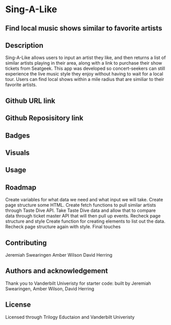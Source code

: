 # Sing-A-Like

## Find local music shows similar to favorite artists

## Description
Sing-A-Like allows users to input an artist they like, and then returns a list of similar artists playing in their area, along with a link to purchase their show tickets from Seatgeek. This app was developed so concert-seekers can still experience the live music style they enjoy without having to wait for a local tour. Users can find local shows within a mile radius that are similiar to their favorite artists.

## Github URL link

 ## Github Reposisitory link

 ## Badges

 ## Visuals


 ## Usage


 ## Roadmap
Create variables for what data we need and what input we will take. 
Create page structure some HTML. 
Create fetch functions to pull similar artists through Taste Dive API.
Take Taste Dive data and allow that to compare data through ticket master API that will then pull up events.
Recheck page structure and style
Create function for creating elements to list out the data. 
Recheck page structure again with style. 
Final touches

 ## Contributing
 Jeremiah Swearingen
 Amber Wilson
 David Herring

 ## Authors and acknowledgement
Thank you to Vanderbilt Univeristy for starter code: built by Jeremiah Swearingen, Amber Wilson, David Herring

## License
Licensed through Trilogy Eductaion and Vanderbilt Univeristy 

